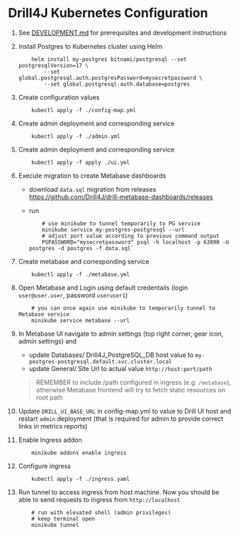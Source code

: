 # Drill4J Kubernetes Configuration

1. See [DEVELOPMENT.md](./DEVELOPMENT.md) for prerequisites and development instructions

2. Install Postgres to Kubernetes cluster using Helm

	```shell
		helm install my-postgres bitnami/postgresql --set postgresqlVersion=17 \
			--set global.postgresql.auth.postgresPassword=mysecretpassword \
			--set global.postgresql.auth.database=postgres
	```

3. Create configuration values
	```shell
		kubectl apply -f ./config-map.yml
	```
4. Create admin deployment and corresponding service
	```shell
		kubectl apply -f ./admin.yml
	```

5. Create admin deployment and corresponding service
	```shell
		kubectl apply -f apply ./ui.yml
	```
6. Execute migration to create Metabase dashboards

	- download `data.sql` migration from releases https://github.com/Drill4J/drill-metabase-dashboards/releases
	
	- run

		```shell
			# use minikube to tunnel temporarily to PG service
			minikube service my-postgres-postgresql --url
			# adjust port value according to previous command output
			PGPASSWORD="mysecretpassword" psql -h localhost -p 63890 -U postgres -d postgres -f data.sql`
		```	
	
7. Create metabase and corresponding service

	```shell
		kubectl apply -f ./metabase.yml
	```

8. Open Metabase and Login using default credentails (login `user@user.user`, password `useruser1`)

	```shell
		# you can once again use minikube to temporarily tunnel to Metabase service
		minikube service metabase --url
	```

9. In Metabase UI navigate to admin settings (top right corner, gear icon, admin settings) and
	- update Databases/ Drill4J_PostgreSQL_DB host value to `my-postgres-postgresql.default.svc.cluster.local`
	- update General/ Site Url to actual value `http://host:port/path` 
	> REMEMBER to include /path configured in ingress (e.g. `/metabase`), otherwise Metabase frontend will try to fetch static resources on root path

10. Update `DRILL_UI_BASE_URL` in config-map.yml to value to Drill UI host and restart `admin` deployment (that is required for admin to provide correct links in metrics reports)

11. Enable Ingress addon

	```shell
		minikube addons enable ingress
	```

12. Configure ingress

	```shell
		kubectl apply -f ./ingress.yaml 
	```

13. Run tunnel to access ingress from host machine. Now you should be able to send requests to ingress from `http://localhost`

	```shell
		# run with elevated shell (admin privileges) 
		# keep terminal open
		minikube tunnel
	```
